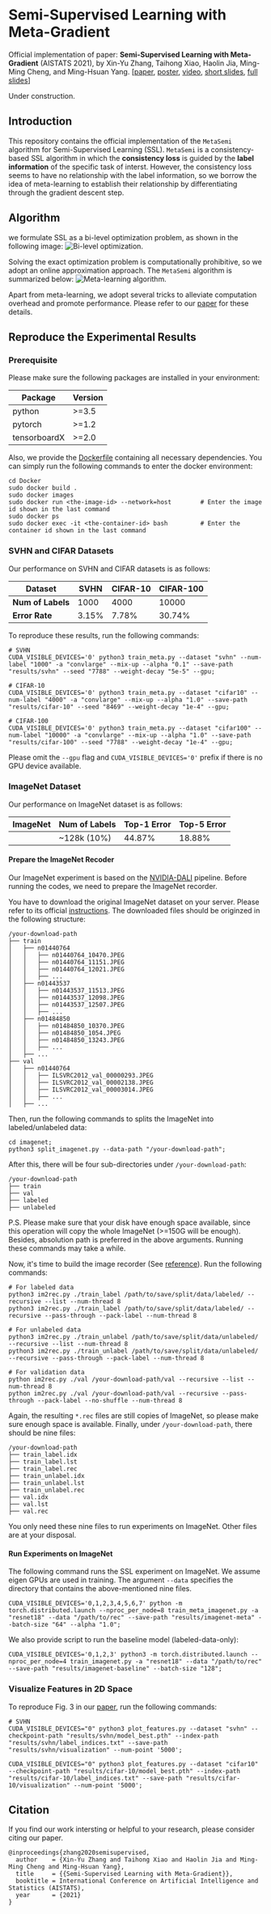 # Semi-Supervised Learning with Meta-Gradient

Official implementation of paper: **Semi-Supervised Learning with Meta-Gradient** (AISTATS 2021), by Xin-Yu Zhang, Taihong Xiao, Haolin Jia, Ming-Ming Cheng, and Ming-Hsuan Yang. [[paper](https://arxiv.org/abs/2007.03966), [poster](images/aistats-poster.pdf), [video](images/poster-video.mp4), [short slides](images/brief-slides.pdf), [full slides](images/full-slides.pdf)]

Under construction.

## Introduction

This repository contains the official implementation of the `MetaSemi` algorithm for Semi-Supervised Learning (SSL). `MetaSemi` is a consistency-based SSL algorithm in which the **consistency loss** is guided by the **label information** of the specific task of interst. However, the consistency loss seems to have no relationship with the label information, so we borrow the idea of meta-learning to establish their relationship by differentiating through the gradient descent step.

## Algorithm

we formulate SSL as a bi-level optimization problem, as shown in the following image:
![Bi-level optimization.](images/formulation.png)

Solving the exact optimization problem is computationally prohibitive, so we adopt an online approximation approach. The `MetaSemi` algorithm is summarized below:
![Meta-learning algorithm.](images/algorithm.png)

Apart from meta-learning, we adopt several tricks to alleviate computation overhead and promote performance. Please refer to our [paper](https://arxiv.org/abs/2007.03966) for these details.

## Reproduce the Experimental Results

### Prerequisite

Please make sure the following packages are installed in your environment:

| **Package**    | **Version**  |
|----------------|--------------|
| python         |  >=3.5       |
| pytorch        |  >=1.2       |
| tensorboardX   |  >=2.0       |

Also, we provide the [Dockerfile](Docker/Dockerfile) containing all necessary dependencies. You can simply run the following commands to enter the docker environment:

```
cd Docker
sudo docker build .
sudo docker images
sudo docker run <the-image-id> --network=host        # Enter the image id shown in the last command
sudo docker ps
sudo docker exec -it <the-container-id> bash         # Enter the container id shown in the last command
```

### SVHN and CIFAR Datasets

Our performance on SVHN and CIFAR datasets is as follows:

|    **Dataset**    |   **SVHN**   | **CIFAR-10** | **CIFAR-100** |
|-------------------|--------------|--------------|---------------|
| **Num of Labels** |     1000     |     4000     |     10000     |
|   **Error Rate**  |     3.15%    |     7.78%    |     30.74%    |

To reproduce these results, run the following commands:

```
# SVHN
CUDA_VISIBLE_DEVICES='0' python3 train_meta.py --dataset "svhn" --num-label "1000" -a "convlarge" --mix-up --alpha "0.1" --save-path "results/svhn" --seed "7788" --weight-decay "5e-5" --gpu;

# CIFAR-10
CUDA_VISIBLE_DEVICES='0' python3 train_meta.py --dataset "cifar10" --num-label "4000" -a "convlarge" --mix-up --alpha "1.0" --save-path "results/cifar-10" --seed "8469" --weight-decay "1e-4" --gpu;

# CIFAR-100
CUDA_VISIBLE_DEVICES='0' python3 train_meta.py --dataset "cifar100" --num-label "10000" -a "convlarge" --mix-up --alpha "1.0" --save-path "results/cifar-100" --seed "7788" --weight-decay "1e-4" --gpu;

```

Please omit the `--gpu` flag and `CUDA_VISIBLE_DEVICES='0'` prefix if there is no GPU device available.

### ImageNet Dataset

Our performance on ImageNet dataset is as follows:

|    **ImageNet**    | **Num of Labels** | **Top-1 Error** | **Top-5 Error** |
|--------------------|-------------------|-----------------|-----------------|
|                    |    ~128k (10%)    |      44.87%     |      18.88%     |

#### Prepare the ImageNet Recoder

Our ImageNet experiment is based on the [NVIDIA-DALI](https://docs.nvidia.com/deeplearning/dali/user-guide/docs/) pipeline. Before running the codes, we need to prepare the ImageNet recorder.

You have to download the original ImageNet dataset on your server. Please refer to its official [instructions](http://image-net.org/download). The downloaded files should be originzed in the following structure:
```
/your-download-path
├── train
│   ├── n01440764
│   │   ├── n01440764_10470.JPEG
│   │   ├── n01440764_11151.JPEG
│   │   ├── n01440764_12021.JPEG
│   │   ├── ...
│   ├── n01443537
│   │   ├── n01443537_11513.JPEG
│   │   ├── n01443537_12098.JPEG
│   │   ├── n01443537_12507.JPEG
│   │   ├── ...
│   ├── n01484850
│   │   ├── n01484850_10370.JPEG
│   │   ├── n01484850_1054.JPEG
│   │   ├── n01484850_13243.JPEG
│   │   ├── ...
│   ├── ...
├── val
│   ├── n01440764
│   │   ├── ILSVRC2012_val_00000293.JPEG
│   │   ├── ILSVRC2012_val_00002138.JPEG
│   │   ├── ILSVRC2012_val_00003014.JPEG
│   │   ├── ...
│   ├── ...
```

Then, run the following commands to splits the ImageNet into labeled/unlabeled data:
```
cd imagenet;
python3 split_imagenet.py --data-path "/your-download-path";
```

After this, there will be four sub-directories under `/your-download-path`:
```
/your-download-path
├── train
├── val
├── labeled
├── unlabeled
```

P.S. Please make sure that your disk have enough space available, since this operation will copy the whole ImageNet (>=150G will be enough). Besides, absolution path is preferred in the above arguments. Running these commands may take a while.

Now, it's time to build the image recorder (See [reference](https://cv.gluon.ai/build/examples_datasets/recordio.html#sphx-glr-download-build-examples-datasets-recordio-py)). Run the following commands:
```
# For labeled data
python3 im2rec.py ./train_label /path/to/save/split/data/labeled/ --recursive --list --num-thread 8
python3 im2rec.py ./train_label /path/to/save/split/data/labeled/ --recursive --pass-through --pack-label --num-thread 8

# For unlabeled data
python3 im2rec.py ./train_unlabel /path/to/save/split/data/unlabeled/ --recursive --list --num-thread 8
python3 im2rec.py ./train_unlabel /path/to/save/split/data/unlabeled/ --recursive --pass-through --pack-label --num-thread 8

# For validation data
python im2rec.py ./val /your-download-path/val --recursive --list --num-thread 8
python im2rec.py ./val /your-download-path/val --recursive --pass-through --pack-label --no-shuffle --num-thread 8
```

Again, the resulting `*.rec` files are still copies of ImageNet, so please make sure enough space is available. Finally, under `/your-download-path`, there should be nine files:
```
/your-download-path
├── train_label.idx
├── train_label.lst
├── train_label.rec
├── train_unlabel.idx
├── train_unlabel.lst
├── train_unlabel.rec
├── val.idx
├── val.lst
├── val.rec
```

You only need these nine files to run experiments on ImageNet. Other files are at your disposal.

#### Run Experiments on ImageNet

The following command runs the SSL experiment on ImageNet. We assume eigen GPUs are used in training. The argument `--data` specifies the directory that contains the above-mentioned nine files.
```
CUDA_VISIBLE_DEVICES='0,1,2,3,4,5,6,7' python -m torch.distributed.launch --nproc_per_node=8 train_meta_imagenet.py -a "resnet18" --data "/path/to/rec" --save-path "results/imagenet-meta" --batch-size "64" --alpha "1.0";
```

We also provide script to run the baseline model (labeled-data-only):
```
CUDA_VISIBLE_DEVICES='0,1,2,3' python3 -m torch.distributed.launch --nproc_per_node=4 train_imagenet.py -a "resnet18" --data "/path/to/rec" --save-path "results/imagenet-baseline" --batch-size "128";
```

### Visualize Features in 2D Space

To reproduce Fig. 3 in our [paper](https://arxiv.org/abs/2007.03966), run the following commands:

```
# SVHN
CUDA_VISIBLE_DEVICES="0" python3 plot_features.py --dataset "svhn" --checkpoint-path "results/svhn/model_best.pth" --index-path "results/svhn/label_indices.txt" --save-path "results/svhn/visualization" --num-point '5000';

CUDA_VISIBLE_DEVICES="0" python3 plot_features.py --dataset "cifar10" --checkpoint-path "results/cifar-10/model_best.pth" --index-path "results/cifar-10/label_indices.txt" --save-path "results/cifar-10/visualization" --num-point '5000';
```

## Citation

If you find our work intersting or helpful to your research, please consider citing our paper.

```
@inproceedings{zhang2020semisupervised,
  author    = {Xin-Yu Zhang and Taihong Xiao and Haolin Jia and Ming-Ming Cheng and Ming-Hsuan Yang},
  title     = {{Semi-Supervised Learning with Meta-Gradient}},
  booktitle = International Conference on Artificial Intelligence and Statistics (AISTATS),
  year      = {2021}
}
```
